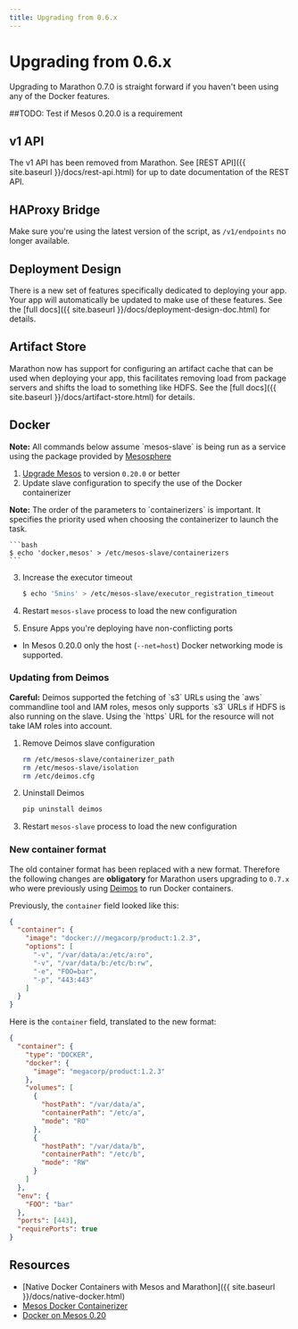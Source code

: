 ```yaml
---
title: Upgrading from 0.6.x
---
```


# Upgrading from 0.6.x
Upgrading to Marathon 0.7.0 is straight forward if you haven't been using 
any of the Docker features.

##TODO: Test if Mesos 0.20.0 is a requirement


## v1 API

The v1 API has been removed from Marathon. See [REST API]({{ site.baseurl }}/docs/rest-api.html) for up to
date documentation of the REST API.

## HAProxy Bridge

Make sure you're using the latest version of the script, as `/v1/endpoints`
no longer available.

## Deployment Design

There is a new set of features specifically dedicated to deploying your app.
Your app will automatically be updated to make use of these features.
See the [full docs]({{ site.baseurl }}/docs/deployment-design-doc.html) for details.

## Artifact Store

Marathon now has support for configuring an artifact cache that can be used 
when deploying your app, this facilitates removing load from package servers
and shifts the load to something like HDFS.
See the [full docs]({{ site.baseurl }}/docs/artifact-store.html) for details.

## Docker

  <div class="alert alert-info">
    <strong>Note:</strong> All commands below assume `mesos-slave` is being run
    as a service using the package provided by 
    <a href="https://mesosphere.io/2014/07/17/mesosphere-package-repositories/">Mesosphere</a>
  </div>

1. [Upgrade Mesos](http://mesos.apache.org/documentation/latest/upgrades/) to version `0.20.0` or better
2. Update slave configuration to specify the use of the Docker containerizer
  <div class="alert alert-info">
    <strong>Note:</strong> The order of the parameters to `containerizers` is important. 
    It specifies the priority used when choosing the containerizer to launch
    the task.
  </div>

    ```bash
    $ echo 'docker,mesos' > /etc/mesos-slave/containerizers
    ```

3. Increase the executor timeout

    ```bash
    $ echo '5mins' > /etc/mesos-slave/executor_registration_timeout
    ```

4. Restart `mesos-slave` process to load the new configuration

5. Ensure Apps you're deploying have non-conflicting ports
  * In Mesos 0.20.0 only the host (`--net=host`) Docker networking mode is supported.


### Updating from Deimos

  <div class="alert alert-warning">
    <strong>Careful:</strong> Deimos supported the fetching of `s3` URLs using the
    `aws` commandline tool and IAM roles, mesos only supports `s3` URLs if HDFS 
    is also running on the slave. Using the `https` URL for the resource will not
    take IAM roles into account.
  </div>

1. Remove Deimos slave configuration

    ```bash
    rm /etc/mesos-slave/containerizer_path
    rm /etc/mesos-slave/isolation
    rm /etc/deimos.cfg
    ```
    
2. Uninstall Deimos
  
    ```bash
    pip uninstall deimos
    ```
  
3. Restart `mesos-slave` process to load the new configuration


### New container format

The old container format has been replaced with a new format.
Therefore the following changes are **obligatory** for Marathon users
upgrading to `0.7.x` who were previously using
[Deimos](https://github.com/mesosphere/deimos) to run Docker containers.

Previously, the `container` field looked like this:

```json
{
  "container": {
    "image": "docker:///megacorp/product:1.2.3",
    "options": [
      "-v", "/var/data/a:/etc/a:ro",
      "-v", "/var/data/b:/etc/b:rw",
      "-e", "FOO=bar",
      "-p", "443:443"
    ]
  }
}
```

Here is the `container` field, translated to the new format:

```json
{
  "container": {
    "type": "DOCKER",
    "docker": {
      "image": "megacorp/product:1.2.3"
    },
    "volumes": [
      {
        "hostPath": "/var/data/a",
        "containerPath": "/etc/a",
        "mode": "RO"
      },
      {
        "hostPath": "/var/data/b",
        "containerPath": "/etc/b",
        "mode": "RW"
      }
    ]
  },
  "env": {
    "FOO": "bar"
  },
  "ports": [443],
  "requirePorts": true
}
```

## Resources

- [Native Docker Containers with Mesos and Marathon]({{ site.baseurl }}/docs/native-docker.html)
- [Mesos Docker Containerizer](http://mesos.apache.org/documentation/latest/docker-containerizer/)
- [Docker on Mesos 0.20](http://tnachen.wordpress.com/2014/08/19/docker-in-mesos-0-20/)

